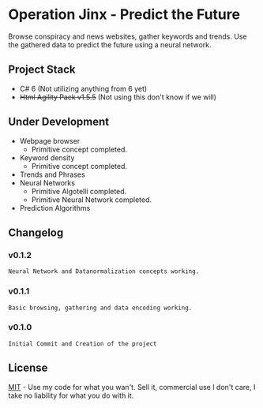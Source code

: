 # Operation Jinx - Predict the Future
 Browse conspiracy and news websites, gather keywords and trends. Use the gathered data to predict the future using a neural network.

## Project Stack
* C# 6 (Not utilizing anything from 6 yet)
* ~~Html Agility Pack v1.5.5~~ (Not using this don't know if we will)

## Under Development
* Webpage browser
  * Primitive concept completed.
* Keyword density
  * Primitive concept completed.
* Trends and Phrases
* Neural Networks
  * Primitive Algotelli completed.
  * Primitive Neural Network completed.
* Prediction Algorithms

## Changelog
### v0.1.2
```
Neural Network and Datanormalization concepts working.
```
### v0.1.1
```
Basic browsing, gathering and data encoding working.
```
### v0.1.0
```
Initial Commit and Creation of the project
```

## License
[MIT](https://github.com/Quadrat1c/OpJinx/blob/master/LICENSE) - Use my code for what you wan't. Sell it, commercial use I don't care, I take no liability for what you do with it.
